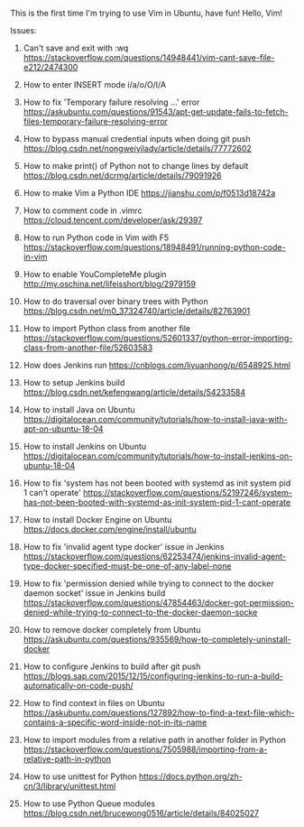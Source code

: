 This is the first time I'm trying to use Vim in Ubuntu, have fun!
Hello, Vim!

Issues:
1. Can't save and exit with :wq
	https://stackoverflow.com/questions/14948441/vim-cant-save-file-e212/2474300

2. How to enter INSERT mode
   	i/a/o/O/I/A

3. How to fix 'Temporary failure resolving ...' error
   	https://askubuntu.com/questions/91543/apt-get-update-fails-to-fetch-files-temporary-failure-resolving-error

4. How to bypass manual credential inputs when doing git push
   	https://blog.csdn.net/nongweiyilady/article/details/77772602

5. How to make print() of Python not to change lines by default
   	https://blog.csdn.net/dcrmg/article/details/79091926

6. How to make Vim a Python IDE
   	https://jianshu.com/p/f0513d18742a

7. How to comment code in .vimrc
   	https://cloud.tencent.com/developer/ask/29397

8. How to run Python code in Vim with F5
   	https://stackoverflow.com/questions/18948491/running-python-code-in-vim

9. How to enable YouCompleteMe plugin
   	http://my.oschina.net/lifeisshort/blog/2979159

10. How to do traversal over binary trees with Python
   	https://blog.csdn.net/m0_37324740/article/details/82763901

11. How to import Python class from another file
   	https://stackoverflow.com/questions/52601337/python-error-importing-class-from-another-file/52603583

12. How does Jenkins run
   	https://cnblogs.com/liyuanhong/p/6548925.html

13. How to setup Jenkins build
   	https://blog.csdn.net/kefengwang/article/details/54233584

14. How to install Java on Ubuntu
  	https://digitalocean.com/community/tutorials/how-to-install-java-with-apt-on-ubuntu-18-04

15. How to install Jenkins on Ubuntu
   	https://digitalocean.com/community/tutorials/how-to-install-jenkins-on-ubuntu-18-04

16. How to fix 'system has not been booted with systemd as init system pid 1 can't operate'
   	https://stackoverflow.com/questions/52197246/system-has-not-been-booted-with-systemd-as-init-system-pid-1-cant-operate

17. How to install Docker Engine on Ubuntu
	https://docs.docker.com/engine/install/ubuntu

18. How to fix 'invalid agent type docker' issue in Jenkins
	https://stackoverflow.com/questions/62253474/jenkins-invalid-agent-type-docker-specified-must-be-one-of-any-label-none

19. How to fix 'permission denied while trying to connect to the docker daemon socket' issue in Jenkins build
	https://stackoverflow.com/questions/47854463/docker-got-permission-denied-while-trying-to-connect-to-the-docker-daemon-socke

20. How to remove docker completely from Ubuntu
	https://askubuntu.com/questions/935569/how-to-completely-uninstall-docker

21. How to configure Jenkins to build after git push
	https://blogs.sap.com/2015/12/15/configuring-jenkins-to-run-a-build-automatically-on-code-push/

22. How to find context in files on Ubuntu
	https://askubuntu.com/questions/127892/how-to-find-a-text-file-which-contains-a-specific-word-inside-not-in-its-name

23. How to import modules from a relative path in another folder in Python
	https://stackoverflow.com/questions/7505988/importing-from-a-relative-path-in-python

24. How to use unittest for Python
	https://docs.python.org/zh-cn/3/library/unittest.html

25. How to use Python Queue modules
	https://blog.csdn.net/brucewong0516/article/details/84025027
